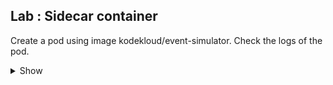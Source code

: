  ## Lab : Sidecar container
   
 Create a pod using image kodekloud/event-simulator. Check the logs of the pod.
    
<details><summary>Show</summary>
<p>

```bash
Ans
```

</p>
</details>
  

